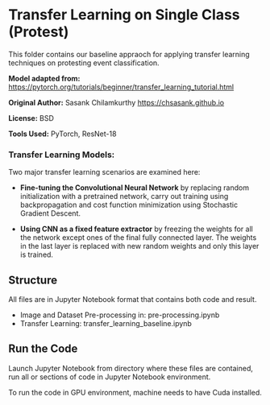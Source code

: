 # Transfer Learning on Single Class (Protest)

This folder contains our baseline appraoch for applying transfer learning techniques on protesting event classification. 

**Model adapted from:** https://pytorch.org/tutorials/beginner/transfer_learning_tutorial.html

**Original Author:** Sasank Chilamkurthy <https://chsasank.github.io>

**License:** BSD

**Tools Used:** PyTorch, ResNet-18

### Transfer Learning Models:

Two major transfer learning scenarios are examined here:

- **Fine-tuning the Convolutional Neural Network** by replacing random initialization with a pretrained network, carry out training using backpropagation and cost function minimization using Stochastic Gradient Descent.

- **Using CNN as a fixed feature extractor** by freezing the weights for all the network except ones of the final fully connected layer. The weights in the last layer is replaced with new random weights and only this layer is trained.

## Structure

All files are in Jupyter Notebook format that contains both code and result.

- Image and Dataset Pre-processing in: pre-processing.ipynb
- Transfer Learning: transfer_learning_baseline.ipynb

## Run the Code

Launch Jupyter Notebook from directory where these files are contained, run all or sections of code in Jupyter Notebook environment. 

To run the code in GPU environment, machine needs to have Cuda installed. 
